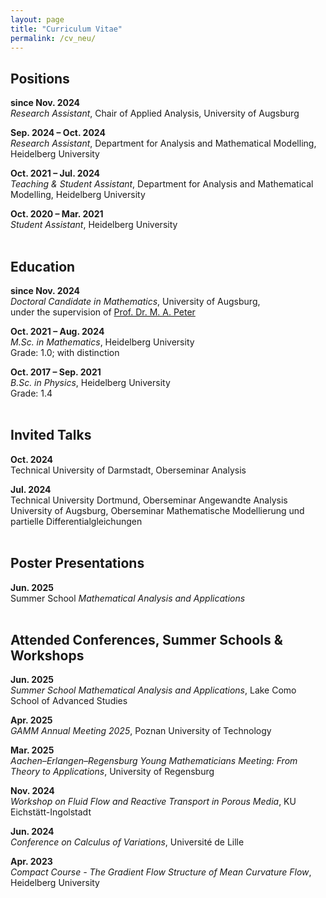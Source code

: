 ```yaml
---
layout: page
title: "Curriculum Vitae"
permalink: /cv_neu/
---
```


<h2>Positions</h2>

<b>since Nov. 2024</b><br>
<em>Research Assistant</em>, Chair of Applied Analysis, University of Augsburg<br>

<b>Sep. 2024 – Oct. 2024</b><br>
<em>Research Assistant</em>, Department for Analysis and Mathematical Modelling, Heidelberg University<br>

<b>Oct. 2021 – Jul. 2024</b><br>
<em>Teaching & Student Assistant</em>, Department for Analysis and Mathematical Modelling, Heidelberg University<br>

<b>Oct. 2020 – Mar. 2021</b><br>
<em>Student Assistant</em>, Heidelberg University<br><br>


<h2>Education</h2>

<b>since Nov. 2024</b><br>
<em>Doctoral Candidate in Mathematics</em>, University of Augsburg,<br> under the supervision of <a href="https://www.uni-augsburg.de/de/fakultaet/mntf/math/prof/appa/mp/" target="_blank">Prof. Dr. M. A. Peter</a><br>

<b>Oct. 2021 – Aug. 2024</b><br>
<em>M.Sc. in Mathematics</em>, Heidelberg University<br>
Grade: 1.0; with distinction<br>

<b>Oct. 2017 – Sep. 2021</b><br>
<em>B.Sc. in Physics</em>, Heidelberg University<br>
Grade: 1.4<br><br>


<h2>Invited Talks</h2>

<b>Oct. 2024</b><br>
Technical University of Darmstadt, Oberseminar Analysis<br>

<b>Jul. 2024</b><br>
Technical University Dortmund, Oberseminar Angewandte Analysis<br>
University of Augsburg, Oberseminar Mathematische Modellierung und partielle Differentialgleichungen<br><br>


<h2>Poster Presentations</h2>

<b>Jun. 2025</b><br>
Summer School <em>Mathematical Analysis and Applications</em><br><br>


<h2>Attended Conferences, Summer Schools & Workshops</h2>

<b>Jun. 2025</b><br>
<em>Summer School Mathematical Analysis and Applications</em>, Lake Como School of Advanced Studies<br>

<b>Apr. 2025</b><br>
<em>GAMM Annual Meeting 2025</em>, Poznan University of Technology<br>

<b>Mar. 2025</b><br>
<em>Aachen–Erlangen–Regensburg Young Mathematicians Meeting: From Theory to Applications</em>, University of Regensburg<br>

<b>Nov. 2024</b><br>
<em>Workshop on Fluid Flow and Reactive Transport in Porous Media</em>, KU Eichstätt-Ingolstadt<br>

<b>Jun. 2024</b><br>
<em>Conference on Calculus of Variations</em>, Université de Lille<br>

<b>Apr. 2023</b><br>
<em>Compact Course - The Gradient Flow Structure of Mean Curvature Flow</em>, Heidelberg University<br>
